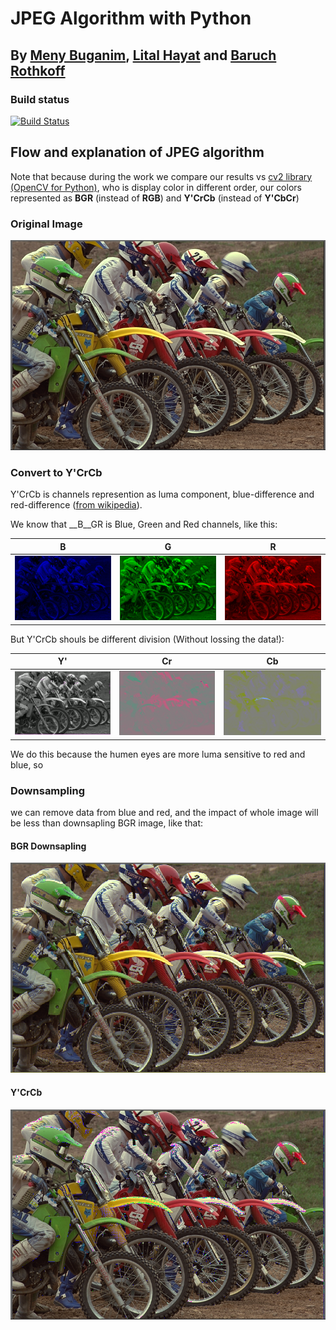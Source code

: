 # JPEG Algorithm with Python

## By [Meny Buganim](todo), [Lital Hayat](todo) and [Baruch Rothkoff](todo)

### Build status

[![Build Status](http://54.218.224.31:8080/job/python-JPEG/job/master/badge/icon)](http://54.218.224.31:8080/job/python-JPEG/job/master/)

## Flow and explanation of JPEG algorithm

Note that because during the work we compare our results vs [cv2 library (OpenCV for Python)](TODO), who is display color in different order, our colors represented as **BGR** (instead of **RGB**) and **Y'CrCb** (instead of **Y'CbCr**)

### Original Image

![Original Image](Flowchart/original.png)

### Convert to Y'CrCb

Y'CrCb is channels represention as luma component, blue-difference and red-difference ([from wikipedia](https://en.wikipedia.org/wiki/YCbCr)).

We know that __B__GR is  Blue, Green and Red channels, like this:

| B | G | R |
|:-: | :-: | :-: |
| ![B](Flowchart/channel_b.png) | ![G](Flowchart/channel_g.png) | ![R](Flowchart/channel_r.png) |

But Y'CrCb shouls be different division (Without lossing the data!):

| Y' | Cr | Cb |
|:-: | :-: | :-: |
| ![Y'](Flowchart/channel_y.png) | ![Cr](Flowchart/channel_cr.png) | ![Cb](Flowchart/channel_cb.png) |

We do this because the humen eyes are more luma sensitive to red and blue, so

### Downsampling

we can remove data from blue and red, and the impact of whole image will be less than downsapling BGR image, like that:

#### BGR Downsapling

![BGR Downsampling](Flowchart/bgr_downsapling.png)

#### Y'CrCb

![Y'CrCb Downsampling](Flowchart/ycrcb_downsapling.png)